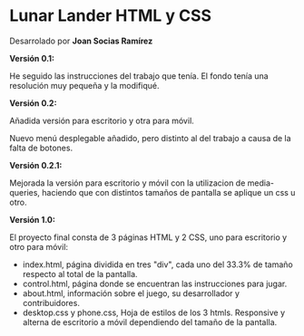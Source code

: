 # Lunar Lander HTML y CSS

Desarrolado por **Joan Socias Ramírez**

**Versión 0.1:**

He seguido las instrucciones del trabajo que tenía.
El fondo tenía una resolución muy pequeña y la modifiqué.

**Versión 0.2:**

Añadida versión para escritorio y otra para móvil.

Nuevo menú desplegable añadido, pero distinto al del trabajo a causa de la falta de botones.

**Versión 0.2.1:**

Mejorada la versión para escritorio y móvil con la utilizacion de media-queries, haciendo que con distintos tamaños de pantalla se aplique un css u otro.

**Versión 1.0:**

El proyecto final consta de 3 páginas HTML y 2 CSS, uno para escritorio y otro para móvil:

* index.html, página dividida en tres "div", cada uno del 33.3% de tamaño respecto al total de la pantalla.
* control.html, página donde se encuentran las instrucciones para jugar.
* about.html, información sobre el juego, su desarrollador y contribuidores.
* desktop.css y phone.css, Hoja de estilos de los 3 htmls. Responsive y alterna de escritorio a móvil dependiendo del tamaño de la pantalla.


